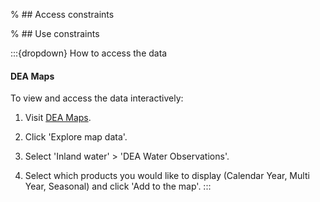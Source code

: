 % ## Access constraints

% ## Use constraints

:::{dropdown} How to access the data
#### DEA Maps

To view and access the data interactively:

1) Visit [DEA Maps](https://maps.dea.ga.gov.au/).

2) Click 'Explore map data'.

3) Select 'Inland water' > 'DEA Water Observations'.

4) Select which products you would like to display (Calendar Year, Multi Year, Seasonal) and click 'Add to the map'.
:::

